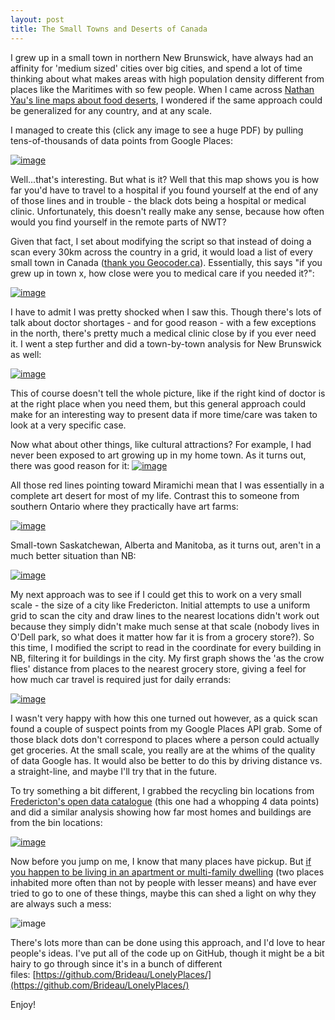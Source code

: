 ```yaml
---
layout: post
title: The Small Towns and Deserts of Canada
---
```


I grew up in a small town in northern New Brunswick, have always had an affinity for 'medium sized' cities over big cities, and spend a lot of time thinking about what makes areas with high population density different from places like the Maritimes with so few people. When I came across [Nathan Yau's line maps about food deserts](http://flowingdata.com/2013/08/27/in-search-of-food-deserts/), I wondered if the same approach could be generalized for any country, and at any scale.

I managed to create this (click any image to see a huge PDF) by pulling tens-of-thousands of data points from Google Places:

[![image](https://31.media.tumblr.com/0e15e99c28471ef2fe34c7b3d74c62e3/tumblr_inline_my88q9SONl1rfk13c.png)](http://www.ryanbrideau.com/dataviz/deserts/CanadaHospitals.pdf)

Well...that's interesting. But what is it? Well that this map shows you is how far you'd have to travel to a hospital if you found yourself at the end of any of those lines and in trouble - the black dots being a hospital or medical clinic. Unfortunately, this doesn't really make any sense, because how often would you find yourself in the remote parts of NWT?

Given that fact, I set about modifying the script so that instead of doing a scan every 30km across the country in a grid, it would load a list of every small town in Canada ([thank you Geocoder.ca](http://geocoder.ca/?freedata=1)). Essentially, this says "if you grew up in town x, how close were you to medical care if you needed it?":

[![image](https://31.media.tumblr.com/37322584ec1774c78834aba123ea9e4f/tumblr_inline_my890dTlEQ1rfk13c.png)](http://www.ryanbrideau.com/dataviz/deserts/CanadaHospitalsCity.pdf)

I have to admit I was pretty shocked when I saw this. Though there's lots of talk about doctor shortages - and for good reason - with a few exceptions in the north, there's pretty much a medical clinic close by if you ever need it. I went a step further and did a town-by-town analysis for New Brunswick as well:

[![image](https://31.media.tumblr.com/9ca42a1cdca25c3742e53f5eaa121b85/tumblr_inline_my894nVaF21rfk13c.png)](http://www.ryanbrideau.com/dataviz/deserts/NBHospitalCity.pdf)

This of course doesn't tell the whole picture, like if the right kind of doctor is at the right place when you need them, but this general approach could make for an interesting way to present data if more time/care was taken to look at a very specific case.

Now what about other things, like cultural attractions? For example, I had never been exposed to art growing up in my home town. As it turns out, there was good reason for it:&nbsp;[![image](https://31.media.tumblr.com/9ac3c49dbd391bd5262ff63067100ba1/tumblr_inline_my89d6h36C1rfk13c.png)](http://www.ryanbrideau.com/dataviz/deserts/NBArtGalleriesCity.pdf)

All those red lines pointing toward Miramichi mean that I was essentially in a complete art desert for most of my life. Contrast this to someone from southern Ontario where they practically have art farms:

[![image](https://31.media.tumblr.com/cd3832fd5f26262848fdd2d0ce7a79e4/tumblr_inline_my89g4DuAo1rfk13c.png)](www.ryanbrideau.com/dataviz/deserts/CanadaArtGalleriesCity.pdf)

Small-town Saskatchewan, Alberta and Manitoba, as it turns out, aren't in a much better situation than NB:

[![image](https://31.media.tumblr.com/61c9f8fbdccee11368c943f7eb610445/tumblr_inline_my89k2y26E1rfk13c.png)](CanadaArtGalleriesCity)

My next approach was to see if I could get this to work on a very small scale - the size of a city like Fredericton. Initial attempts to use a uniform grid to scan the city and draw lines to the nearest locations didn't work out because they simply didn't make much sense at that scale (nobody lives in O'Dell park, so what does it matter how far it is from a grocery store?). So this time, I modified the script to read in the coordinate for every building in NB, filtering it for buildings in the city. My first graph shows the 'as the crow flies' distance from places to the nearest grocery store, giving a feel for how much car travel is required just for daily errands:

[![image](https://31.media.tumblr.com/2ad3204c1299cadc67052605205681b1/tumblr_inline_my89scM5Hi1rfk13c.png)](www.ryanbrideau.com/dataviz/deserts/FrederictonGroceryByBuilding.pdf)

I wasn't very happy with how this one turned out however, as a quick scan found a couple of suspect points from my Google Places API grab. Some of those black dots don't correspond to places where a person could actually get groceries. At the small scale, you really are at the whims of the quality of data Google has. It would also be better to do this by driving distance vs. a straight-line, and maybe I'll try that in the future.

To try something a bit different, I grabbed the recycling bin locations from [Fredericton's open data catalogue](http://www.fredericton.ca/en/citygovernment/Catalogue.asp)&nbsp;(this one had a whopping 4 data points) and did a similar analysis showing how far most homes and buildings are from the bin locations:

[![image](https://31.media.tumblr.com/2ed391e044e153f7f9a1cc4038c42b7a/tumblr_inline_my89zd0DIK1rfk13c.png)](www.ryanbrideau.com/dataviz/deserts/FrederictonRecyclingByBuilding.pdf)

Now before you jump on me, I know that many places have pickup. But [if you happen to be living in an apartment or multi-family dwelling](http://www.fredericton.ca/en/environment/whyrecycle.asp) (two places inhabited more often than not by people with lesser means) and have ever tried to go to one of these things, maybe this can shed a light on why they are always such a mess:

![image](https://31.media.tumblr.com/456449f9aff3e14e54ae6b3163923403/tumblr_inline_my8akaZbqv1rfk13c.jpg)

There's lots more than can be done using this approach, and I'd love to hear people's ideas. I've put all of the code up on GitHub, though it might be a bit hairy to go through since it's in a bunch of different files:&nbsp;[https://github.com/Brideau/LonelyPlaces/](https://github.com/Brideau/LonelyPlaces/)

Enjoy!